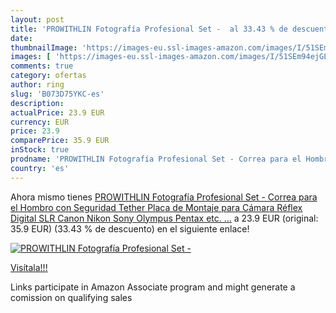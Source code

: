 ```yaml
---
layout: post
title: 'PROWITHLIN Fotografía Profesional Set -  al 33.43 % de descuento'
date: 
thumbnailImage: 'https://images-eu.ssl-images-amazon.com/images/I/51SEm94ejGL._SL200_.jpg'
images: [ 'https://images-eu.ssl-images-amazon.com/images/I/51SEm94ejGL._SL200_.jpg' ]
comments: true
category: ofertas
author: ring
slug: 'B073D75YKC-es'
description:
actualPrice: 23.9 EUR
currency: EUR
price: 23.9
comparePrice: 35.9 EUR
inStock: true
prodname: 'PROWITHLIN Fotografía Profesional Set - Correa para el Hombro con Seguridad Tether Placa de Montaje para Cámara Réflex Digital SLR  Canon Nikon Sony Olympus Pentax etc.  ...'
country: 'es'
---
```


Ahora mismo tienes [PROWITHLIN Fotografía Profesional Set - Correa para el Hombro con Seguridad Tether Placa de Montaje para Cámara Réflex Digital SLR  Canon Nikon Sony Olympus Pentax etc.  ...](https://www.amazon.es/dp/B073D75YKC/?tag=tolees-21) a 23.9 EUR (original: 35.9 EUR) (33.43 %  de descuento) en el siguiente enlace!

[![PROWITHLIN Fotografía Profesional Set - ](https://images-eu.ssl-images-amazon.com/images/I/51SEm94ejGL._SL200_.jpg)](https://www.amazon.es/dp/B073D75YKC/?tag=tolees-21)

[Visítala!!!](https://www.amazon.es/dp/B073D75YKC/?tag=tolees-21)

Links participate in Amazon Associate program and might generate a comission on qualifying sales
